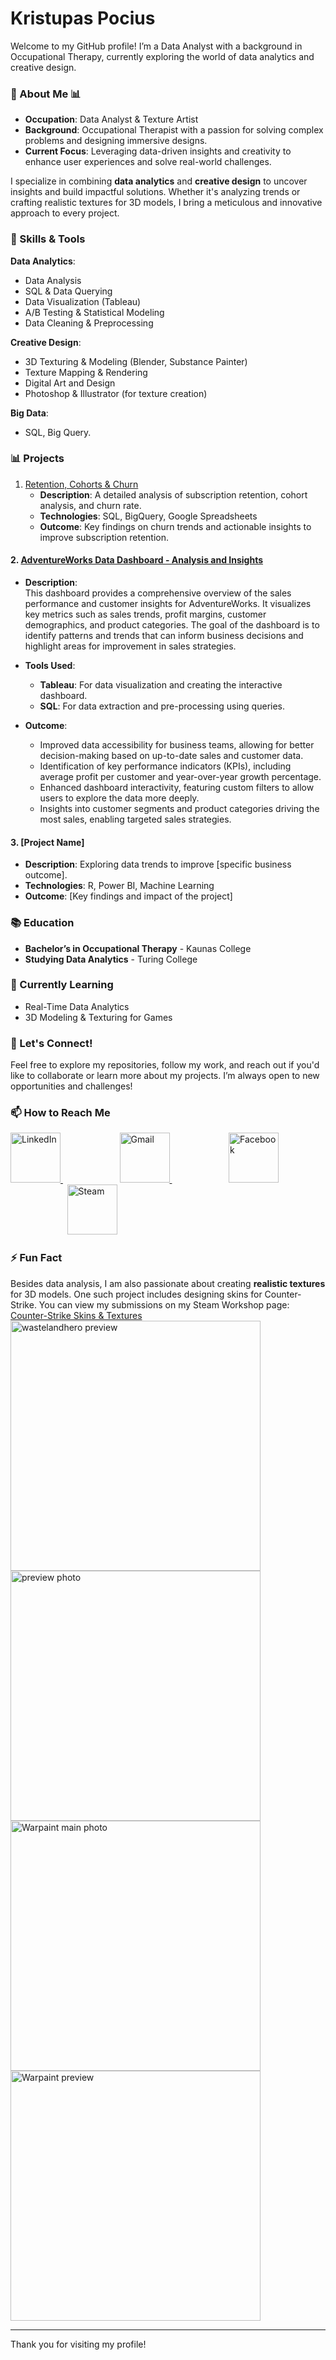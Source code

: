# Kristupas Pocius

Welcome to my GitHub profile! I’m a Data Analyst with a background in Occupational Therapy, currently exploring the world of data analytics and creative design.

### 🎯 About Me 📊

- **Occupation**: Data Analyst & Texture Artist  
- **Background**: Occupational Therapist with a passion for solving complex problems and designing immersive designs.  
- **Current Focus**: Leveraging data-driven insights and creativity to enhance user experiences and solve real-world challenges.

I specialize in combining **data analytics** and **creative design** to uncover insights and build impactful solutions. Whether it's analyzing trends or crafting realistic textures for 3D models, I bring a meticulous and innovative approach to every project.

### 🔧 Skills & Tools

**Data Analytics**:
- Data Analysis
- SQL & Data Querying
- Data Visualization (Tableau)
- A/B Testing & Statistical Modeling
- Data Cleaning & Preprocessing

**Creative Design**:
- 3D Texturing & Modeling (Blender, Substance Painter)
- Texture Mapping & Rendering
- Digital Art and Design
- Photoshop & Illustrator (for texture creation)

**Big Data**:
- SQL, Big Query.
  
### 📊 Projects

1. [Retention, Cohorts & Churn](https://github.com/TuringCollegeSubmissions/kpociu-MAT2.1.3.git)  
    - **Description**: A detailed analysis of subscription retention, cohort analysis, and churn rate.  
    - **Technologies**: SQL, BigQuery, Google Spreadsheets  
    - **Outcome**: Key findings on churn trends and actionable insights to improve subscription retention.

      
#### 2. [AdventureWorks Data Dashboard - Analysis and Insights](https://github.com/TuringCollegeSubmissions/kpociu-CAR.TAB.1.5/blob/main/AdventureWorks%20Data%20Dashboard%20-%20Analysis%20and%20Insights.md)

- **Description**:  
This dashboard provides a comprehensive overview of the sales performance and customer insights for AdventureWorks. It visualizes key metrics such as sales trends, profit margins, customer demographics, and product categories. The goal of the dashboard is to identify patterns and trends that can inform business decisions and highlight areas for improvement in sales strategies.

- **Tools Used**:
    - **Tableau**: For data visualization and creating the interactive dashboard.
    - **SQL**: For data extraction and pre-processing using queries.
  
- **Outcome**:
    - Improved data accessibility for business teams, allowing for better decision-making based on up-to-date sales and customer data.
    - Identification of key performance indicators (KPIs), including average profit per customer and year-over-year growth percentage.
    - Enhanced dashboard interactivity, featuring custom filters to allow users to explore the data more deeply.
    - Insights into customer segments and product categories driving the most sales, enabling targeted sales strategies.




#### 3. **[Project Name]**  
- **Description**: Exploring data trends to improve [specific business outcome].  
- **Technologies**: R, Power BI, Machine Learning  
- **Outcome**: [Key findings and impact of the project]

### 📚 Education

- **Bachelor’s in Occupational Therapy** - Kaunas College  
- **Studying Data Analytics** - Turing College  

### 🌱 Currently Learning
- Real-Time Data Analytics
- 3D Modeling & Texturing for Games

### 💬 Let's Connect!  
Feel free to explore my repositories, follow my work, and reach out if you'd like to collaborate or learn more about my projects. I’m always open to new opportunities and challenges!

### 📫 How to Reach Me
<p>
  <a href="https://www.linkedin.com/in/kristupaspocius">
    <img src="https://github.com/user-attachments/assets/cfe6862d-4e92-454b-a86d-41a14e8d0a0b" alt="LinkedIn" width="80"/>
  </a>&nbsp;&nbsp;&nbsp;&nbsp;&nbsp;&nbsp;&nbsp;&nbsp;&nbsp;&nbsp;&nbsp;&nbsp;&nbsp;&nbsp;&nbsp;&nbsp;&nbsp;&nbsp;&nbsp;&nbsp;&nbsp;&nbsp;
  
  <a href="mailto:kristupas43@gmail.com">
    <img src="https://github.com/user-attachments/assets/4bc35c82-79ac-4259-aa0c-03cf233378d0" alt="Gmail" width="80"/>
  </a>&nbsp;&nbsp;&nbsp;&nbsp;&nbsp;&nbsp;&nbsp;&nbsp;&nbsp;&nbsp;&nbsp;&nbsp;&nbsp;&nbsp;&nbsp;&nbsp;&nbsp;&nbsp;&nbsp;&nbsp;&nbsp;&nbsp;
  
  <a href="https://www.facebook.com/kristupaspocius/">
    <img src="https://upload.wikimedia.org/wikipedia/commons/5/51/Facebook_f_logo_%282019%29.svg" alt="Facebook" width="80"/>
  </a>&nbsp;&nbsp;&nbsp;&nbsp;&nbsp;&nbsp;&nbsp;&nbsp;&nbsp;&nbsp;&nbsp;&nbsp;&nbsp;&nbsp;&nbsp;&nbsp;&nbsp;&nbsp;&nbsp;&nbsp;&nbsp;&nbsp;
  
  <a href="https://steamcommunity.com/id/kypixas">
    <img src="https://upload.wikimedia.org/wikipedia/commons/8/83/Steam_icon_logo.svg" alt="Steam" width="80"/>
  </a>
</p>














### ⚡ Fun Fact
Besides data analysis, I am also passionate about creating **realistic textures** for 3D models. One such project includes designing skins for Counter-Strike. You can view my submissions on my Steam Workshop page: [Counter-Strike Skins & Textures](https://steamcommunity.com/id/kypixas/myworkshopfiles/)
<img src="https://github.com/user-attachments/assets/1b61d129-24fb-4e75-97b2-c61e6a8eebea" alt="wastelandhero preview" width="400"/>
<img src="https://github.com/user-attachments/assets/b04f0fc7-e12b-436d-b229-11fa094705ae" alt="preview photo" width="400"/>
<img src="https://github.com/user-attachments/assets/9f1d468d-6474-4d66-a094-4aa5fb22f943" alt="Warpaint main photo" width="400"/>
<img src="https://github.com/user-attachments/assets/4780e4af-96ef-4db0-8f2f-8a70816fb31c" alt="Warpaint preview" width="400"/>






---

Thank you for visiting my profile!
